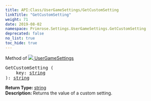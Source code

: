 ```yaml
---
title: API:Class/UserGameSettings/GetCustomSetting
linkTitle: "GetCustomSetting"
weight: 71
date: 2019-08-02
namespace: Primrose.Settings.UserGameSettings.GetCustomSetting
deprecated: false
no_list: true
toc_hide: true
---
```

Method of <a href="/docs/api-reference/Class/UserGameSettings"><img src="/icons/silk/cog.png"/>&nbsp;UserGameSettings</a>
<pre class="method-declaration">
GetCustomSetting (
    key: <a class="type" href="/docs/api-reference/System/string">string</a>
): <a class="type" href="/docs/api-reference/System/string">string</a></pre>
<b>Return Type: </b>
<a class="type" href="/docs/api-reference/System/string">string</a>
<br/>
<b>Description: </b>
Returns the value of a custom setting.

